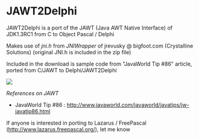 # JAWT2Delphi
JAWT2Delphi is a port of the JAWT (Java AWT Native Interface) of JDK1.3RC1 from C to Object Pascal / Delphi

Makes use of *jni.h* from *JNIWrapper* of jrevusky @ bigfoot.com (Crystalline Solutions) 
(original JNI.h is included in the zip file)

Included in the download is sample code from "JavaWorld Tip #86" article, ported from C/JAWT to Delphi/JAWT2Delphi

![](http://images.techhive.com/images/idge/imported/article/jvw/2000/01/smiley_sml-100158893-orig.jpg)

*References on JAWT*

* JavaWorld Tip #86 : http://www.javaworld.com/javaworld/javatips/jw-javatip86.html

If anyone is interested in porting to Lazarus / FreePascal (http://www.lazarus.freepascal.org/), let me know





